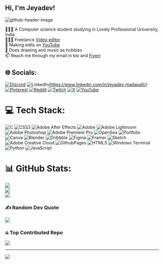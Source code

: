 ## Hi, I'm Jeyadev!

<!--
**Jeyadev-png/jeyadev-png** is a ✨ _special_ ✨ repository because its `README.md` (this file) appears on your GitHub profile.

Here are some ideas to get you started:
-->
![github-header-image](https://github.com/user-attachments/assets/977b2b4a-985e-4323-976d-fd944612cc2f)



👨🏻‍🎓 A Computer science student studying in Lovely Professional University, India</br>
👨🏻‍💻 Freelance [Video editor](https://d3vsxnpai.framer.website)</br>
💬 Making edits on [YouTube](https://www.youtube.com/@devsenpaiAMV)</br>
🎨 Does drawing and music as hobbies</br>
📫 Reach me through my email in bio and [Fiverr](https://www.fiverr.com/devsxnpai?public_mode=true)</br>

## 🌐 Socials:
[![Discord](https://img.shields.io/badge/Discord-%237289DA.svg?logo=discord&logoColor=white)](https://discord.gg/d3vsxnpai#1930) ![LinkedIn](https://img.shields.io/badge/LinkedIn-%230077B5.svg?logo=linkedin&logoColor=white)(https://www.linkedin.com/in/jeyadev-mailapalli/) [![Pinterest](https://img.shields.io/badge/Pinterest-%23E60023.svg?logo=Pinterest&logoColor=white)](https://pin.it/xr8XWHODN) [![Reddit](https://img.shields.io/badge/Reddit-%23FF4500.svg?logo=Reddit&logoColor=white)]([https://reddit.com/user/u/infectiousytreal](https://www.reddit.com/user/infectiousytreal/)) [![Twitch](https://img.shields.io/badge/Twitch-%239146FF.svg?logo=Twitch&logoColor=white)](https://twitch.tv/weezytty) [![X](https://img.shields.io/badge/X-black.svg?logo=X&logoColor=white)](https://x.com/d3vsxnpai) [![YouTube](https://img.shields.io/badge/YouTube-%23FF0000.svg?logo=YouTube&logoColor=white)]([https://youtube.com/@d3vsxnpai](https://www.youtube.com/@devsenpaiAMV)) 

# 💻 Tech Stack:
![C](https://img.shields.io/badge/c-%2300599C.svg?style=flat&logo=c&logoColor=white) ![CSS3](https://img.shields.io/badge/css3-%231572B6.svg?style=flat&logo=css3&logoColor=white) ![Adobe After Effects](https://img.shields.io/badge/Adobe%20After%20Effects-9999FF.svg?style=flat&logo=Adobe%20After%20Effects&logoColor=white) ![Adobe](https://img.shields.io/badge/adobe-%23FF0000.svg?style=flat&logo=adobe&logoColor=white) ![Adobe Lightroom](https://img.shields.io/badge/Adobe%20Lightroom-31A8FF.svg?style=flat&logo=Adobe%20Lightroom&logoColor=white) ![Adobe Photoshop](https://img.shields.io/badge/adobe%20photoshop-%2331A8FF.svg?style=flat&logo=adobe%20photoshop&logoColor=white) ![Adobe Premiere Pro](https://img.shields.io/badge/Adobe%20Premiere%20Pro-9999FF.svg?style=flat&logo=Adobe%20Premiere%20Pro&logoColor=white) ![OpenSea](https://img.shields.io/badge/OpenSea-%232081E2.svg?style=flat&logo=opensea&logoColor=white) ![Portfolio](https://img.shields.io/badge/Portfolio-%23000000.svg?style=flat&logo=firefox&logoColor=#FF7139) ![Canva](https://img.shields.io/badge/Canva-%2300C4CC.svg?style=flat&logo=Canva&logoColor=white) ![Blender](https://img.shields.io/badge/blender-%23F5792A.svg?style=flat&logo=blender&logoColor=white) ![Dribbble](https://img.shields.io/badge/Dribbble-EA4C89?style=flat&logo=dribbble&logoColor=white) ![Figma](https://img.shields.io/badge/figma-%23F24E1E.svg?style=flat&logo=figma&logoColor=white) ![Framer](https://img.shields.io/badge/Framer-black?style=flat&logo=framer&logoColor=blue) ![Sketch](https://img.shields.io/badge/Sketch-FFB387?style=flat&logo=sketch&logoColor=black) ![Adobe Creative Cloud](https://img.shields.io/badge/Adobe%20Creative%20Cloud-DA1F26.svg?style=flat&logo=Adobe%20Creative%20Cloud&logoColor=white) ![GithubPages](https://img.shields.io/badge/github%20pages-121013?style=flat&logo=github&logoColor=white) ![HTML5](https://img.shields.io/badge/html5-%23E34F26.svg?style=flat&logo=html5&logoColor=white) ![Windows Terminal](https://img.shields.io/badge/Windows%20Terminal-%234D4D4D.svg?style=flat&logo=windows-terminal&logoColor=white) ![Python](https://img.shields.io/badge/python-3670A0?style=flat&logo=python&logoColor=ffdd54) ![JavaScript](https://img.shields.io/badge/javascript-%23323330.svg?style=flat&logo=javascript&logoColor=%23F7DF1E)
# 📊 GitHub Stats:
![](https://github-readme-stats.vercel.app/api?username=jeyadev-png&theme=highcontrast&hide_border=false&include_all_commits=false&count_private=false)<br/>
![](https://github-readme-streak-stats.herokuapp.com/?user=jeyadev-png&theme=highcontrast&hide_border=false)<br/>
![](https://github-readme-stats.vercel.app/api/top-langs/?username=jeyadev-png&theme=highcontrast&hide_border=false&include_all_commits=false&count_private=false&layout=compact)

### ✍️ Random Dev Quote
![](https://quotes-github-readme.vercel.app/api?type=horizontal&theme=dark)

### 🔝 Top Contributed Repo
![](https://github-contributor-stats.vercel.app/api?username=jeyadev-png&limit=5&theme=highcontrast&combine_all_yearly_contributions=true)

---
[![](https://visitcount.itsvg.in/api?id=jeyadev-png&icon=2&color=13)](https://visitcount.itsvg.in)

<!-- Proudly created with GPRM ( https://gprm.itsvg.in ) -->


